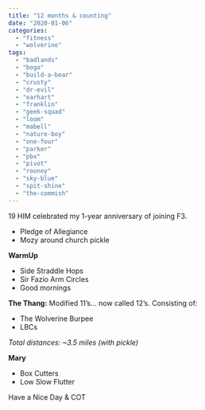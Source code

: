 ```yaml
---
title: "12 months & counting"
date: "2020-01-06"
categories: 
  - "fitness"
  - "wolverine"
tags: 
  - "badlands"
  - "bogo"
  - "build-a-bear"
  - "crusty"
  - "dr-evil"
  - "earhart"
  - "franklin"
  - "geek-squad"
  - "loom"
  - "mabell"
  - "nature-boy"
  - "one-four"
  - "parker"
  - "pbx"
  - "pivot"
  - "rooney"
  - "sky-blue"
  - "spit-shine"
  - "the-commish"
---
```


19 HIM celebrated my 1-year anniversary of joining F3.

- Pledge of Allegiance
- Mozy around church pickle

**WarmUp**

- Side Straddle Hops
- Sir Fazio Arm Circles
- Good mornings

**The Thang:** Modified 11’s... now called 12’s. Consisting of:

- The Wolverine Burpee
- LBCs

_Total distances: ~3.5 miles (with pickle)_

**Mary**

- Box Cutters
- Low Slow Flutter

Have a Nice Day & COT
